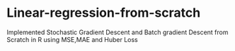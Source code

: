 # Linear-regression-from-scratch

Implemented Stochastic Gradient Descent and Batch gradient Descent from Scratch in R
using MSE,MAE and Huber Loss
